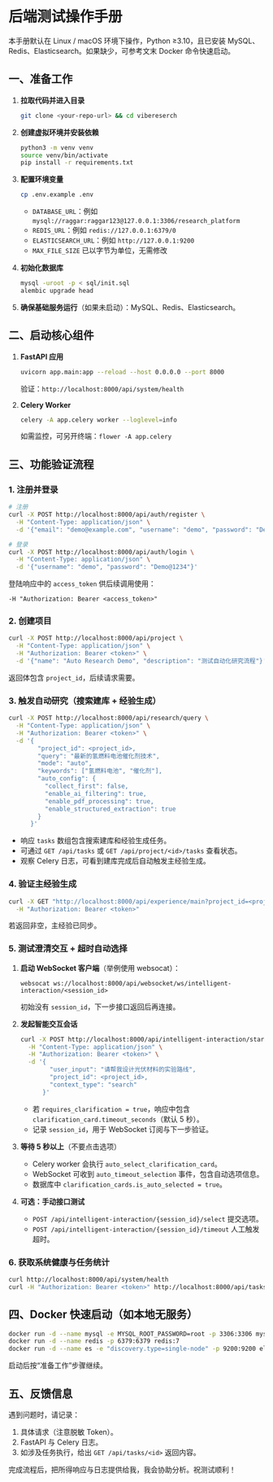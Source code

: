 # 后端测试操作手册

本手册默认在 Linux / macOS 环境下操作，Python ≥3.10，且已安装 MySQL、Redis、Elasticsearch。如果缺少，可参考文末 Docker 命令快速启动。

## 一、准备工作

1. **拉取代码并进入目录**  
   ```bash
   git clone <your-repo-url> && cd vibereserch
   ```

2. **创建虚拟环境并安装依赖**  
   ```bash
   python3 -m venv venv
   source venv/bin/activate
   pip install -r requirements.txt
   ```

3. **配置环境变量**  
   ```bash
   cp .env.example .env
   ```
   - `DATABASE_URL`：例如 `mysql://raggar:raggar123@127.0.0.1:3306/research_platform`
   - `REDIS_URL`：例如 `redis://127.0.0.1:6379/0`
   - `ELASTICSEARCH_URL`：例如 `http://127.0.0.1:9200`
   - `MAX_FILE_SIZE` 已以字节为单位，无需修改

4. **初始化数据库**
   ```bash
   mysql -uroot -p < sql/init.sql
   alembic upgrade head
   ```

5. **确保基础服务运行**（如果未启动）：MySQL、Redis、Elasticsearch。

## 二、启动核心组件

1. **FastAPI 应用**  
   ```bash
   uvicorn app.main:app --reload --host 0.0.0.0 --port 8000
   ```
   验证：`http://localhost:8000/api/system/health`

2. **Celery Worker**  
   ```bash
   celery -A app.celery worker --loglevel=info
   ```
   如需监控，可另开终端：`flower -A app.celery`

## 三、功能验证流程

### 1. 注册并登录

```bash
# 注册
curl -X POST http://localhost:8000/api/auth/register \
  -H "Content-Type: application/json" \
  -d '{"email": "demo@example.com", "username": "demo", "password": "Demo@1234", "full_name": "Demo User"}'

# 登录
curl -X POST http://localhost:8000/api/auth/login \
  -H "Content-Type: application/json" \
  -d '{"username": "demo", "password": "Demo@1234"}'
```

登陆响应中的 `access_token` 供后续调用使用：
```
-H "Authorization: Bearer <access_token>"
```

### 2. 创建项目

```bash
curl -X POST http://localhost:8000/api/project \
  -H "Content-Type: application/json" \
  -H "Authorization: Bearer <token>" \
  -d '{"name": "Auto Research Demo", "description": "测试自动化研究流程"}'
```

返回体包含 `project_id`，后续请求需要。

### 3. 触发自动研究（搜索建库 + 经验生成）

```bash
curl -X POST http://localhost:8000/api/research/query \
  -H "Content-Type: application/json" \
  -H "Authorization: Bearer <token>" \
  -d '{
        "project_id": <project_id>,
        "query": "最新的氢燃料电池催化剂技术",
        "mode": "auto",
        "keywords": ["氢燃料电池", "催化剂"],
        "auto_config": {
          "collect_first": false,
          "enable_ai_filtering": true,
          "enable_pdf_processing": true,
          "enable_structured_extraction": true
        }
      }'
```

- 响应 `tasks` 数组包含搜索建库和经验生成任务。
- 可通过 `GET /api/tasks` 或 `GET /api/project/<id>/tasks` 查看状态。
- 观察 Celery 日志，可看到建库完成后自动触发主经验生成。

### 4. 验证主经验生成

```bash
curl -X GET "http://localhost:8000/api/experience/main?project_id=<project_id>" \
  -H "Authorization: Bearer <token>"
```
若返回非空，主经验已同步。

### 5. 测试澄清交互 + 超时自动选择

1. **启动 WebSocket 客户端**（举例使用 websocat）：
   ```
   websocat ws://localhost:8000/api/websocket/ws/intelligent-interaction/<session_id>
   ```
   初始没有 `session_id`，下一步接口返回后再连接。

2. **发起智能交互会话**
   ```bash
   curl -X POST http://localhost:8000/api/intelligent-interaction/start \
     -H "Content-Type: application/json" \
     -H "Authorization: Bearer <token>" \
     -d '{
           "user_input": "请帮我设计光伏材料的实验路线",
           "project_id": <project_id>,
           "context_type": "search"
         }'
   ```

   - 若 `requires_clarification = true`，响应中包含 `clarification_card.timeout_seconds`（默认 5 秒）。
   - 记录 `session_id`，用于 WebSocket 订阅与下一步验证。

3. **等待 5 秒以上**（不要点击选项）
   - Celery worker 会执行 `auto_select_clarification_card`。
   - WebSocket 可收到 `auto_timeout_selection` 事件，包含自动选项信息。
   - 数据库中 `clarification_cards.is_auto_selected = true`。

4. **可选：手动接口测试**
   - `POST /api/intelligent-interaction/{session_id}/select` 提交选项。
   - `POST /api/intelligent-interaction/{session_id}/timeout` 人工触发超时。

### 6. 获取系统健康与任务统计

```bash
curl http://localhost:8000/api/system/health
curl -H "Authorization: Bearer <token>" http://localhost:8000/api/tasks/overview
```

## 四、Docker 快速启动（如本地无服务）

```bash
docker run -d --name mysql -e MYSQL_ROOT_PASSWORD=root -p 3306:3306 mysql:8
docker run -d --name redis -p 6379:6379 redis:7
docker run -d --name es -e "discovery.type=single-node" -p 9200:9200 elasticsearch:8
```
启动后按“准备工作”步骤继续。

## 五、反馈信息

遇到问题时，请记录：
1. 具体请求（注意脱敏 Token）。
2. FastAPI 与 Celery 日志。
3. 如涉及任务执行，给出 `GET /api/tasks/<id>` 返回内容。

完成流程后，把所得响应与日志提供给我，我会协助分析。祝测试顺利！
